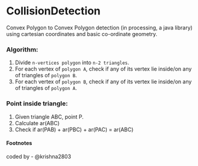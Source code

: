 # CollisionDetection
Convex Polygon to Convex Polygon detection (in processing, a java library) using cartesian coordinates and basic co-ordinate geometry.

### Algorithm:
1. Divide `n-vertices polygon` into `n-2 triangles`.
2. For each vertex of `polygon A`, check if any of its vertex lie inside/on any of triangles of `polygon B`.
3. For each vertex of `polygon B`, check if any of its vertex lie inside/on any of triangles of `polygon A`.

### Point inside triangle:
1. Given triangle ABC, point P.
2. Calculate ar(ABC)
3. Check if ar(PAB) + ar(PBC) + ar(PAC) = ar(ABC)

#### Footnotes
coded by - @krishna2803

